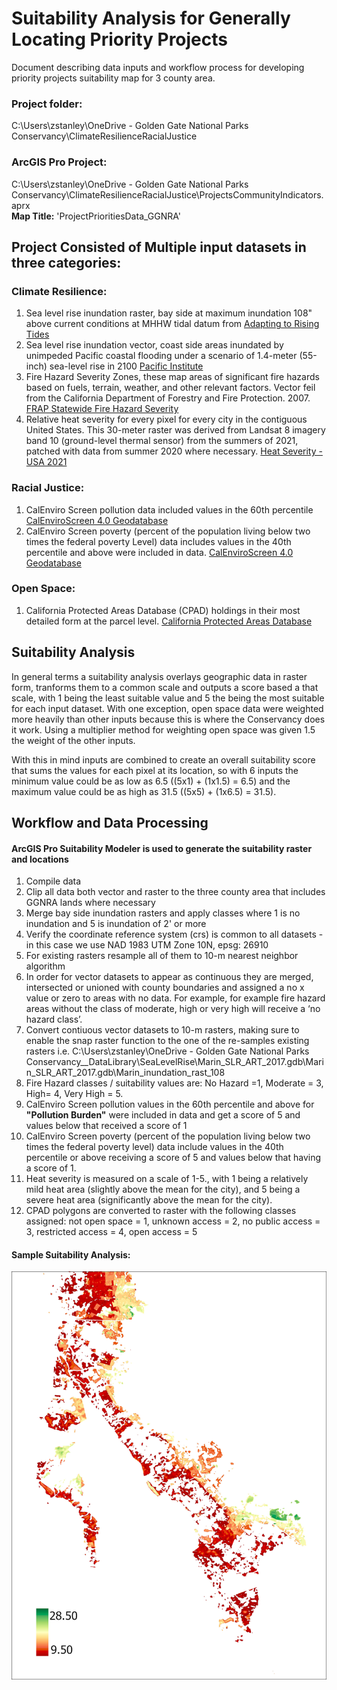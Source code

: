 # Suitability Analysis for Generally Locating Priority Projects
Document describing data inputs and workflow process for developing priority projects suitability map for 3 county area. 

### Project folder:
C:\Users\zstanley\OneDrive - Golden Gate National Parks Conservancy\ClimateResilienceRacialJustice
### ArcGIS Pro Project:
C:\Users\zstanley\OneDrive - Golden Gate National Parks Conservancy\ClimateResilienceRacialJustice\ProjectsCommunityIndicators.aprx  
__Map Title:__ 'ProjectPrioritiesData_GGNRA'


## Project Consisted of Multiple input datasets in three categories: 

### Climate Resilience:

1. Sea level rise inundation raster, bay side at maximum inundation 108" above current conditions at MHHW tidal datum from [Adapting to Rising Tides](https://explorer.adaptingtorisingtides.org/download)  
2. Sea level rise inundation vector, coast side areas inundated by unimpeded Pacific coastal flooding under a scenario of 1.4-meter (55-inch) sea-level rise in 2100 [Pacific Institute](https://www.pacinst.org/reports/sea_level_rise_data/Ca_coast_yr2100_flood.zip)  
3. Fire Hazard Severity Zones, these map areas of significant fire hazards based on fuels, terrain, weather, and other relevant factors. Vector feil from the California Department of Forestry and Fire Protection. 2007. [FRAP Statewide Fire Hazard Severity](https://osfm.fire.ca.gov/divisions/community-wildfire-preparedness-and-mitigation/wildland-hazards-building-codes/fire-hazard-severity-zones-maps/#panel-fe9aa269-fa8e-4501-8f75-cce08c29b227)  
4. Relative heat severity for every pixel for every city in the contiguous United States. This 30-meter raster was derived from Landsat 8 imagery band 10 (ground-level thermal sensor) from the summers of 2021, patched with data from summer 2020 where necessary. [Heat Severity - USA 2021](https://parksconservancy.maps.arcgis.com/home/item.html?id=cdd2ffd5a2fc414ca1a5e676f5fce3e3)  

### Racial Justice:

1. CalEnviro Screen pollution data included values in the 60th percentile [CalEnviroScreen 4.0 Geodatabase](https://oehha.ca.gov/media/downloads/calenviroscreen/document/calenviroscreen40gdbf2021gdb.zip)
2. CalEnviro Screen poverty (percent of the population living below two times the federal poverty Level) data includes values in the 40th percentile and above were included in data. [CalEnviroScreen 4.0 Geodatabase](https://oehha.ca.gov/media/downloads/calenviroscreen/document/calenviroscreen40gdbf2021gdb.zip)

### Open Space:

1. California Protected Areas Database (CPAD) holdings in their most detailed form at the parcel level. [California Protected Areas Database](hhttps://www.calands.org/cpad/)  

## Suitability Analysis
In general terms a suitability analysis overlays geographic data in raster form, tranforms them to a common scale and outputs a score based a that scale, with 1 being the least suitable value and 5 the being the most suitable for each input dataset. With one exception, open space data were weighted more heavily than other inputs because this is where the Conservancy does it work. Using a multiplier method for weighting open space was given 1.5 the weight of the other inputs. 

With this in mind inputs are combined to create an overall suitability score that sums the values for each pixel at its location, so with 6 inputs the minimum value could be as low as 6.5 ((5x1) + (1x1.5) = 6.5) and the maximum value could be as high as 31.5 ((5x5) + (1x6.5) = 31.5). 

## Workflow and Data Processing  
#### ArcGIS Pro Suitability Modeler is used to generate the suitability raster and locations

1. Compile data
2. Clip all data both vector and raster to the three county area that includes GGNRA lands  where necessary
3. Merge bay side inundation rasters and apply classes where 1 is no inundation and 5 is inundation of 2' or more
4. Verify the coordinate reference system (crs) is common to all datasets - in this case we use NAD 1983 UTM Zone 10N, epsg: 26910  
5. For existing rasters resample all of them to 10-m nearest neighbor algorithm  
6. In order for vector datasets to appear as continuous they are merged, intersected or unioned with county boundaries and assigned a no x value or zero to areas with no data. For example, for  example fire hazard areas without the class of moderate, high or very high will receive a ‘no hazard class’. 
7. Convert contiuous vector datasets to 10-m rasters, making sure to enable the snap raster function to the one of the re-samples existing rasters i.e. C:\Users\zstanley\OneDrive - Golden Gate National Parks Conservancy\__DataLibrary\SeaLevelRise\Marin_SLR_ART_2017.gdb\Marin_SLR_ART_2017.gdb\Marin_inundation_rast_108  
8. Fire Hazard classes / suitability values are: No Hazard =1, Moderate = 3, High= 4, Very High = 5.  
9. CalEnviro Screen pollution values in the 60th percentile and above for **"Pollution Burden"** were included in data and get a score of 5 and values below that received a score of 1  
10. CalEnviro Screen poverty (percent of the population living below two times the federal poverty level) data include values in the 40th percentile or above receiving a score of 5 and values below that having a score of 1.  
11. Heat severity is measured on a scale of 1-5., with 1 being a relatively mild heat area (slightly above the mean for the city), and 5 being a severe heat area (significantly above the mean for the city).  
12. CPAD polygons are converted to raster with the following classes assigned: not open space = 1, unknown access = 2, no public access = 3, restricted access = 4, open access = 5

#### Sample Suitability Analysis:  
![Suitability Map](graphics/suitabilitysample.JPG)

